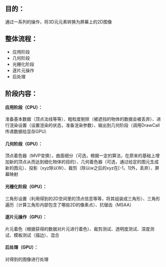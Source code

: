 ## 目的：

通过一系列的操作，将3D元元素转换为屏幕上的2D图像

## 整体流程：

- 应用阶段
- 几何阶段
- 光栅化阶段
- 逐片元操作
- 后处理

## 阶段内容：

#### 应用阶段（CPU）：

准备基本数据（顶点法线等等）、粗粒度剔除（被遮挡的物体的数据会被丢弃）、进行渲染设置（设置渲染的状态，准备渲染参数）、输出到几何阶段（调用DrawCall传递数据给显存GPU）

#### 几何阶段（GPU）：

顶点着色器（MVP变换），曲面细分（可选，根据一定的算法，在原来的基础上增加新的顶点从而达到细化物体的目的）、几何着色器（可选，通过给定的图元生成新的图元）、投影（xyz除以W）、裁剪（除以w之后的xyz在[-1，1]外，丢弃）、屏幕映射

#### 光栅化阶段（GPU）：

三角形设置（利用得到的2D空间里的顶点信息等等，将其组装成三角形）、三角形遍历（计算三角形内部包含了哪些2D的像素点）、抗锯齿（MSAA）

#### 逐片元操作（GPU）：

片元着色（根据获得的数据对片元进行着色）、裁剪测试、透明度测试、深度测试、模板测试（描边）、混合

#### 后处理（GPU）：

对得到的图像进行处理